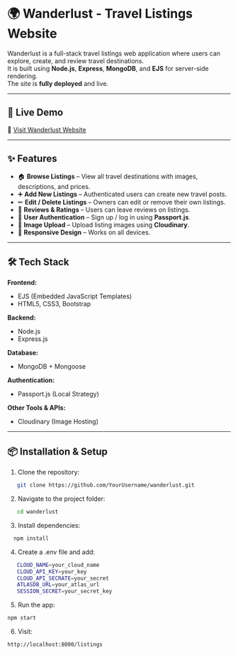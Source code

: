 # 🌍 Wanderlust - Travel Listings Website

Wanderlust is a full-stack travel listings web application where users can explore, create, and review travel destinations.  
It is built using **Node.js**, **Express**, **MongoDB**, and **EJS** for server-side rendering.  
The site is **fully deployed** and live.

---

## 🚀 Live Demo
🔗 [Visit Wanderlust Website](https://wanderlust-rxie.onrender.com/listings)  

---

## ✨ Features
- 🏠 **Browse Listings** – View all travel destinations with images, descriptions, and prices.
- ➕ **Add New Listings** – Authenticated users can create new travel posts.
- ✏ **Edit / Delete Listings** – Owners can edit or remove their own listings.
- 💬 **Reviews & Ratings** – Users can leave reviews on listings.
- 🔐 **User Authentication** – Sign up / log in using **Passport.js**.
- 📸 **Image Upload** – Upload listing images using **Cloudinary**.
- 📱 **Responsive Design** – Works on all devices.

---

## 🛠 Tech Stack
**Frontend:**
- EJS (Embedded JavaScript Templates)
- HTML5, CSS3, Bootstrap

**Backend:**
- Node.js
- Express.js

**Database:**
- MongoDB + Mongoose

**Authentication:**
- Passport.js (Local Strategy)

**Other Tools & APIs:**
- Cloudinary (Image Hosting)
  
---

## 📦 Installation & Setup
1. Clone the repository:
```bash
   git clone https://github.com/YourUsername/wanderlust.git
```
2. Navigate to the project folder:
```bash
   cd wanderlust
```
3. Install dependencies:
```bash 
  npm install
```
4. Create a .env file and add:
```bash
   CLOUD_NAME=your_cloud_name
   CLOUD_API_KEY=your_key
   CLOUD_API_SECRATE=your_secret
   ATLASDB_URL=your_atlas_url
   SESSION_SECRET=your_secret_key
```
5. Run the app:
```bash
npm start
```
6. Visit:
```bash
http://localhost:8000/listings
```
